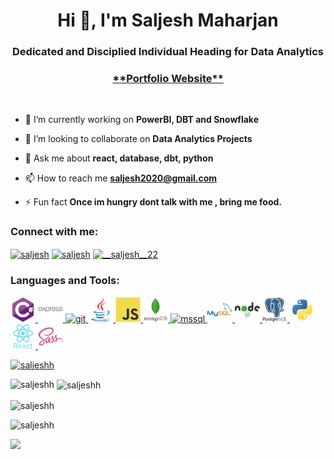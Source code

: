 <h1 align="center">Hi 👋, I'm Saljesh Maharjan</h1>
<h3 align="center">Dedicated and Disciplied Individual Heading for Data Analytics</h3>
<h3 align="center">
  <a href="https://www.saljeshmaharjan.com.np/" target="blank">**Portfolio Website**</a>
</h3>

<p align="left"> <a href="https://twitter.com/" target="blank"><img src="https://img.shields.io/twitter/follow/?logo=twitter&style=for-the-badge" alt="" /></a> </p>

- 🔭 I’m currently working on **PowerBI, DBT and Snowflake**

- 👯 I’m looking to collaborate on **Data Analytics Projects**

- 💬 Ask me about **react, database, dbt, python**

- 📫 How to reach me **saljesh2020@gmail.com**

- ⚡ Fun fact **Once im hungry dont talk with me , bring me food.**

<h3 align="left">Connect with me:</h3>
<p align="left">
<a href="https://linkedin.com/in/saljesh" target="blank"><img align="center" src="https://raw.githubusercontent.com/rahuldkjain/github-profile-readme-generator/master/src/images/icons/Social/linked-in-alt.svg" alt="saljesh" height="30" width="40" /></a>
<a href="https://fb.com/saljesh" target="blank"><img align="center" src="https://raw.githubusercontent.com/rahuldkjain/github-profile-readme-generator/master/src/images/icons/Social/facebook.svg" alt="saljesh" height="30" width="40" /></a>
<a href="https://instagram.com/__saljesh__22" target="blank"><img align="center" src="https://raw.githubusercontent.com/rahuldkjain/github-profile-readme-generator/master/src/images/icons/Social/instagram.svg" alt="__saljesh__22" height="30" width="40" /></a>
</p>

<h3 align="left">Languages and Tools:</h3>
<p align="left"> <a href="https://www.w3schools.com/cs/" target="_blank" rel="noreferrer"> <img src="https://raw.githubusercontent.com/devicons/devicon/master/icons/csharp/csharp-original.svg" alt="csharp" width="40" height="40"/> </a> <a href="https://expressjs.com" target="_blank" rel="noreferrer"> <img src="https://raw.githubusercontent.com/devicons/devicon/master/icons/express/express-original-wordmark.svg" alt="express" width="40" height="40"/> </a> <a href="https://git-scm.com/" target="_blank" rel="noreferrer"> <img src="https://www.vectorlogo.zone/logos/git-scm/git-scm-icon.svg" alt="git" width="40" height="40"/> </a> <a href="https://www.java.com" target="_blank" rel="noreferrer"> <img src="https://raw.githubusercontent.com/devicons/devicon/master/icons/java/java-original.svg" alt="java" width="40" height="40"/> </a> <a href="https://developer.mozilla.org/en-US/docs/Web/JavaScript" target="_blank" rel="noreferrer"> <img src="https://raw.githubusercontent.com/devicons/devicon/master/icons/javascript/javascript-original.svg" alt="javascript" width="40" height="40"/> </a> <a href="https://www.mongodb.com/" target="_blank" rel="noreferrer"> <img src="https://raw.githubusercontent.com/devicons/devicon/master/icons/mongodb/mongodb-original-wordmark.svg" alt="mongodb" width="40" height="40"/> </a> <a href="https://www.microsoft.com/en-us/sql-server" target="_blank" rel="noreferrer"> <img src="https://www.svgrepo.com/show/303229/microsoft-sql-server-logo.svg" alt="mssql" width="40" height="40"/> </a> <a href="https://www.mysql.com/" target="_blank" rel="noreferrer"> <img src="https://raw.githubusercontent.com/devicons/devicon/master/icons/mysql/mysql-original-wordmark.svg" alt="mysql" width="40" height="40"/> </a> <a href="https://nodejs.org" target="_blank" rel="noreferrer"> <img src="https://raw.githubusercontent.com/devicons/devicon/master/icons/nodejs/nodejs-original-wordmark.svg" alt="nodejs" width="40" height="40"/> </a> <a href="https://www.postgresql.org" target="_blank" rel="noreferrer"> <img src="https://raw.githubusercontent.com/devicons/devicon/master/icons/postgresql/postgresql-original-wordmark.svg" alt="postgresql" width="40" height="40"/> </a> <a href="https://www.python.org" target="_blank" rel="noreferrer"> <img src="https://raw.githubusercontent.com/devicons/devicon/master/icons/python/python-original.svg" alt="python" width="40" height="40"/> </a> <a href="https://reactjs.org/" target="_blank" rel="noreferrer"> <img src="https://raw.githubusercontent.com/devicons/devicon/master/icons/react/react-original-wordmark.svg" alt="react" width="40" height="40"/> </a> <a href="https://sass-lang.com" target="_blank" rel="noreferrer"> <img src="https://raw.githubusercontent.com/devicons/devicon/master/icons/sass/sass-original.svg" alt="sass" width="40" height="40"/> </a> </p>

<p align="left"> <a href="https://github.com/ryo-ma/github-profile-trophy"><img src="https://github-profile-trophy.vercel.app/?username=saljeshh&theme=tokyonight" alt="saljeshh" /></a> </p>

<p><img align="left" src="https://github-readme-stats.vercel.app/api/top-langs?username=saljeshh&show_icons=true&locale=en&layout=compact&theme=tokyonight" alt="saljeshh" /></p>

<p>&nbsp;<img align="center" src="https://github-readme-stats.vercel.app/api?username=saljeshh&show_icons=true&locale=en&theme=tokyonight" alt="saljeshh" /></p>

<p><img align="center" src="https://github-readme-streak-stats.herokuapp.com/?user=saljeshh&theme=tokyonight" alt="saljeshh" /></p>

<p align="left"> <img src="https://komarev.com/ghpvc/?username=saljeshh&label=Profile%20views&color=0e75b6&style=flat" alt="saljeshh" /> </p>

<img
src='https://raw.githubusercontent.com/AkashSingh3031/AkashSingh3031/49be5f876cb7b7649b517bff
7e79990ddf033141/marquee.svg' />

